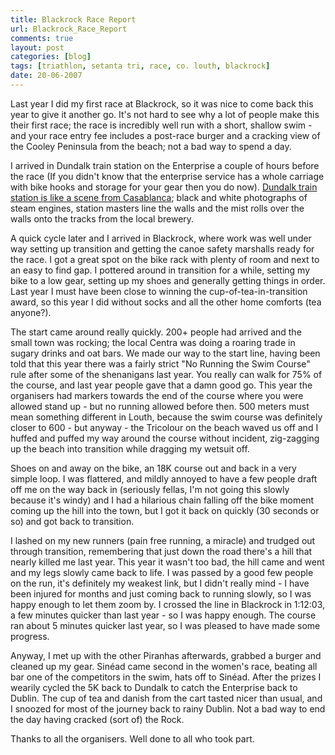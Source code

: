 ```yaml
---
title: Blackrock Race Report
url: Blackrock_Race_Report
comments: true
layout: post
categories: [blog]
tags: [triathlon, setanta tri, race, co. louth, blackrock]
date: 20-06-2007
---
```

<p class="intro">Last year I did my first race at Blackrock, so it was nice to come back this year to give it another go. It's not hard to see why a lot of people make this their first race; the race is incredibly well run with a short, shallow swim - and your race entry fee includes a post-race burger and a cracking view of the Cooley Peninsula from the beach; not a bad way to spend a day.</p>
I arrived in Dundalk train station on the Enterprise a couple of hours before the race (If you didn't know that the enterprise service has a whole carriage with bike hooks and storage for your gear then you do now). <a href="http://http://www.irish-architecture.com/buildings_ireland/louth/dundalk/19thc/clarke_station.html" target="_blank">Dundalk train station is like a scene from Casablanca</a>; black and white photographs of steam engines, station masters line the walls and the mist rolls over the walls onto the tracks from the local brewery.

A quick cycle later and I arrived in Blackrock, where work was well under way setting up transition and getting the canoe safety marshalls ready for the race. I got a great spot on the bike rack with plenty of room and next to an easy to find gap. I pottered around in transition for a while, setting my bike to a low gear, setting up my shoes and generally getting things in order. Last year I must have been close to winning the cup-of-tea-in-transition award, so this year I did without socks and all the other home comforts (tea anyone?).

The start came around really quickly. 200+ people had arrived and the small town was rocking; the local Centra was doing a roaring trade in sugary drinks and oat bars. We made our way to the start line, having been told that this year there was a fairly strict "No Running the Swim Course" rule after some of the shenanigans last year. You really can walk for 75% of the course, and last year people gave that a damn good go. This year the organisers had markers towards the end of the course where you were allowed stand up - but no running allowed before then. 500 meters must mean something different in Louth, because the swim course was definitely closer to 600 - but anyway - the Tricolour on the beach waved us off and I huffed and puffed my way around the course without incident, zig-zagging up the beach into transition while dragging my wetsuit off.

Shoes on and away on the bike, an 18K course out and back in a very simple loop. I was flattered, and mildly annoyed to have a few people draft off me on the way back in (seriously fellas, I'm not going this slowly because it's windy) and I had a hilarious chain falling off the bike moment coming up the hill into the town, but I got it back on quickly (30 seconds or so) and got back to transition.

I lashed on my new runners (pain free running, a miracle) and trudged out through transition, remembering that just down the road there's a hill that nearly killed me last year. This year it wasn't too bad, the hill came and went and my legs slowly came back to life. I was passed by a good few people on the run, it's definitely my weakest link, but I didn't really mind - I have been injured for months and just coming back to running slowly, so I was happy enough to let them zoom by. I crossed the line in Blackrock in 1:12:03, a few minutes quicker than last year - so I was happy enough. The course ran about 5 minutes quicker last year, so I was pleased to have made some progress.

Anyway, I met up with the other Piranhas afterwards, grabbed a burger and cleaned up my gear. Sin&#233;ad came second in the women's race, beating all bar one of the competitors in the swim, hats off to Sin&#233;ad. After the prizes I wearily cycled the 5K back to Dundalk to catch the Enterprise back to Dublin. The cup of tea and danish from the cart tasted nicer than usual, and I snoozed for most of the journey back to rainy Dublin. Not a bad way to end the day having cracked (sort of) the Rock.

Thanks to all the organisers. Well done to all who took part.

